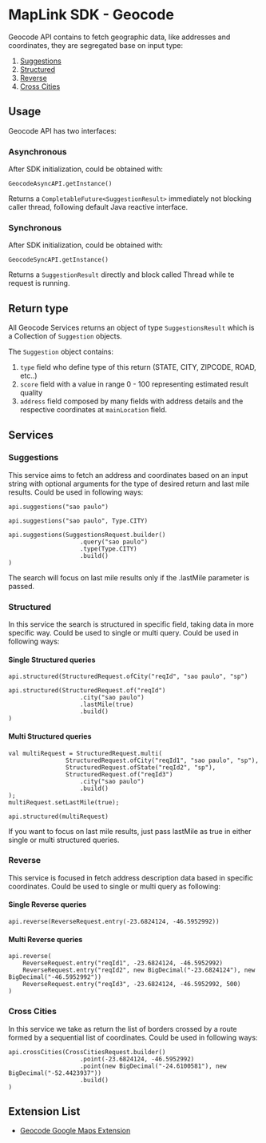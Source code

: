 # MapLink SDK - Geocode

Geocode API contains to fetch geographic data, like addresses and coordinates, they are segregated base on input type:

1. [Suggestions](#suggestions)
2. [Structured](#structured)
3. [Reverse](#reverse)
4. [Cross Cities](#cross-cities)

## Usage

Geocode API has two interfaces:

### Asynchronous

After SDK initialization, could be obtained with:

    GeocodeAsyncAPI.getInstance()

Returns a `CompletableFuture<SuggestionResult>` immediately not blocking caller thread, following default Java reactive
interface.

### Synchronous

After SDK initialization, could be obtained with:

    GeocodeSyncAPI.getInstance()

Returns a `SuggestionResult` directly and block called Thread while te request is running.

## Return type

All Geocode Services returns an object of type `SuggestionsResult` which is a Collection of `Suggestion` objects.

The `Suggestion` object contains:

1. `type` field who define type of this return (STATE, CITY, ZIPCODE, ROAD, etc..)
2. `score` field with a value in range 0 - 100 representing estimated result quality
3. `address` field composed by many fields with address details and the respective coordinates at `mainLocation` field.

## Services

### Suggestions

This service aims to fetch an address and coordinates based on an input string
with optional arguments for the type of desired return and last mile results.
Could be used in following ways:

    api.suggestions("sao paulo")

    api.suggestions("sao paulo", Type.CITY)

    api.suggestions(SuggestionsRequest.builder()
                        .query("sao paulo")
                        .type(Type.CITY)
                        .build()
    )

The search will focus on last mile results only if the .lastMile parameter is passed.

### Structured

In this service the search is structured in specific field, taking data in more specific way.
Could be used to single or multi query. Could be used in following ways:

#### Single Structured queries

    api.structured(StructuredRequest.ofCity("reqId", "sao paulo", "sp")

    api.structured(StructuredRequest.of("reqId")
                        .city("sao paulo")
                        .lastMile(true)
                        .build()
    )

#### Multi Structured queries

    val multiRequest = StructuredRequest.multi(
                    StructuredRequest.ofCity("reqId1", "sao paulo", "sp"),
                    StructuredRequest.ofState("reqId2", "sp"),
                    StructuredRequest.of("reqId3")
                        .city("sao paulo")
                        .build()
    );
    multiRequest.setLastMile(true);

    api.structured(multiRequest)

If you want to focus on last mile results, just pass lastMile as true in either single or multi structured queries.

### Reverse

This service is focused in fetch address description data based in specific coordinates.
Could be used to single or multi query as following:

#### Single Reverse queries

    api.reverse(ReverseRequest.entry(-23.6824124, -46.5952992))

#### Multi Reverse queries

    api.reverse(
        ReverseRequest.entry("reqId1", -23.6824124, -46.5952992)
        ReverseRequest.entry("reqId2", new BigDecimal("-23.6824124"), new BigDecimal("-46.5952992"))
        ReverseRequest.entry("reqId3", -23.6824124, -46.5952992, 500)
    )

### Cross Cities

In this service we take as return the list of borders crossed by a route formed by a sequential list of coordinates.
Could be used in following ways:

    api.crossCities(CrossCitiesRequest.builder()
                        .point(-23.6824124, -46.5952992)
                        .point(new BigDecimal("-24.6100581"), new BigDecimal("-52.4423937"))
                        .build()
    )

## Extension List

* [Geocode Google Maps Extension](../geocode-extensions/google-maps-extension/Readme.md)
